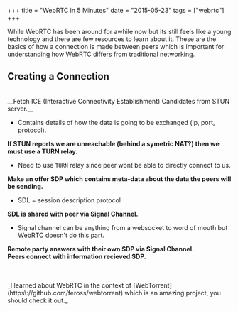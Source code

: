 +++
title = "WebRTC in 5 Minutes"
date = "2015-05-23"
tags = ["webrtc"]
+++

While WebRTC has been around for awhile now but its still feels like a young technology and there are few resources to learn about it. These are the basics of how a connection is made between peers which is important for understanding how WebRTC differs from traditional networking.

## Creating a Connection
<br>
__Fetch ICE (Interactive Connectivity Establishment) Candidates from STUN server.__

* Contains details of how the data is going to be exchanged (ip, port, protocol).


__If STUN reports we are unreachable (behind a symetric NAT?) then we must use a TURN relay.__

* Need to use `TURN` relay since peer wont be able to directly connect to us.


__Make an offer SDP which contains meta-data about the data the peers will be sending.__

* SDL = session description protocol

__SDL is shared with peer via Signal Channel.__

* Signal channel can be anything from a websocket to word of mouth but WebRTC doesn't do this part.


__Remote party answers with their own SDP via Signal Channel.__
<br>
__Peers connect with information recieved SDP.__

<br>
<br>
_I learned about WebRTC in the context of [WebTorrent](https\://github.com/feross/webtorrent) which is an amazing project, you should check it out._
